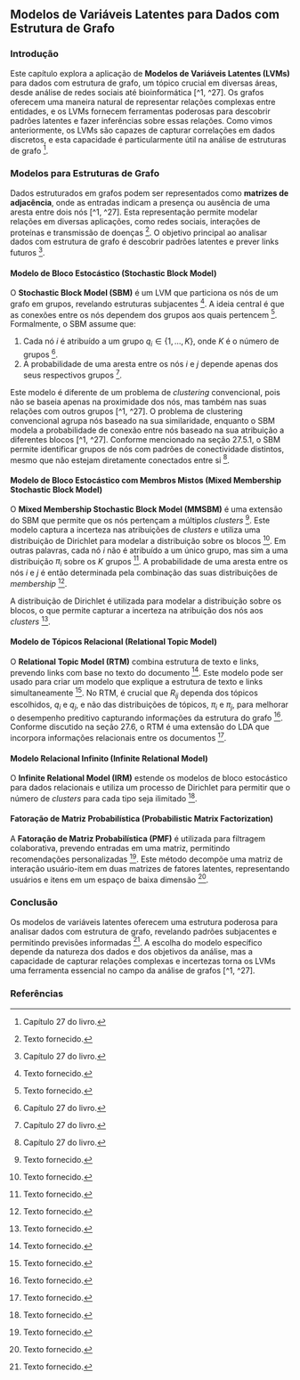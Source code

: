 ## Modelos de Variáveis Latentes para Dados com Estrutura de Grafo

### Introdução
Este capítulo explora a aplicação de **Modelos de Variáveis Latentes (LVMs)** para dados com estrutura de grafo, um tópico crucial em diversas áreas, desde análise de redes sociais até bioinformática [^1, ^27]. Os grafos oferecem uma maneira natural de representar relações complexas entre entidades, e os LVMs fornecem ferramentas poderosas para descobrir padrões latentes e fazer inferências sobre essas relações. Como vimos anteriormente, os LVMs são capazes de capturar correlações em dados discretos, e esta capacidade é particularmente útil na análise de estruturas de grafo [^27].

### Modelos para Estruturas de Grafo
Dados estruturados em grafos podem ser representados como **matrizes de adjacência**, onde as entradas indicam a presença ou ausência de uma aresta entre dois nós [^1, ^27]. Esta representação permite modelar relações em diversas aplicações, como redes sociais, interações de proteínas e transmissão de doenças [^1]. O objetivo principal ao analisar dados com estrutura de grafo é descobrir padrões latentes e prever links futuros [^27].

#### Modelo de Bloco Estocástico (Stochastic Block Model)
O **Stochastic Block Model (SBM)** é um LVM que particiona os nós de um grafo em grupos, revelando estruturas subjacentes [^1]. A ideia central é que as conexões entre os nós dependem dos grupos aos quais pertencem [^1]. Formalmente, o SBM assume que:

1.  Cada nó $i$ é atribuído a um grupo $q_i \in \{1, ..., K\}$, onde $K$ é o número de grupos [^27].
2.  A probabilidade de uma aresta entre os nós $i$ e $j$ depende apenas dos seus respectivos grupos [^27].

Este modelo é diferente de um problema de *clustering* convencional, pois não se baseia apenas na proximidade dos nós, mas também nas suas relações com outros grupos [^1, ^27]. O problema de clustering convencional agrupa nós baseado na sua similaridade, enquanto o SBM modela a probabilidade de conexão entre nós baseado na sua atribuição a diferentes blocos [^1, ^27]. Conforme mencionado na seção 27.5.1, o SBM permite identificar grupos de nós com padrões de conectividade distintos, mesmo que não estejam diretamente conectados entre si [^27].

#### Modelo de Bloco Estocástico com Membros Mistos (Mixed Membership Stochastic Block Model)
O **Mixed Membership Stochastic Block Model (MMSBM)** é uma extensão do SBM que permite que os nós pertençam a múltiplos *clusters* [^1]. Este modelo captura a incerteza nas atribuições de *clusters* e utiliza uma distribuição de Dirichlet para modelar a distribuição sobre os blocos [^1]. Em outras palavras, cada nó $i$ não é atribuído a um único grupo, mas sim a uma distribuição $\pi_i$ sobre os $K$ grupos [^1]. A probabilidade de uma aresta entre os nós $i$ e $j$ é então determinada pela combinação das suas distribuições de *membership* [^1].

A distribuição de Dirichlet é utilizada para modelar a distribuição sobre os blocos, o que permite capturar a incerteza na atribuição dos nós aos *clusters* [^1].

#### Modelo de Tópicos Relacional (Relational Topic Model)
O **Relational Topic Model (RTM)** combina estrutura de texto e links, prevendo links com base no texto do documento [^1]. Este modelo pode ser usado para criar um modelo que explique a estrutura de texto e links simultaneamente [^1]. No RTM, é crucial que $R_{ij}$ dependa dos tópicos escolhidos, $q_i$ e $q_j$, e não das distribuições de tópicos, $\pi_i$ e $\pi_j$, para melhorar o desempenho preditivo capturando informações da estrutura do grafo [^1]. Conforme discutido na seção 27.6, o RTM é uma extensão do LDA que incorpora informações relacionais entre os documentos [^1].

#### Modelo Relacional Infinito (Infinite Relational Model)
O **Infinite Relational Model (IRM)** estende os modelos de bloco estocástico para dados relacionais e utiliza um processo de Dirichlet para permitir que o número de *clusters* para cada tipo seja ilimitado [^1].

#### Fatoração de Matriz Probabilística (Probabilistic Matrix Factorization)
A **Fatoração de Matriz Probabilística (PMF)** é utilizada para filtragem colaborativa, prevendo entradas em uma matriz, permitindo recomendações personalizadas [^1]. Este método decompõe uma matriz de interação usuário-item em duas matrizes de fatores latentes, representando usuários e itens em um espaço de baixa dimensão [^1].

### Conclusão
Os modelos de variáveis latentes oferecem uma estrutura poderosa para analisar dados com estrutura de grafo, revelando padrões subjacentes e permitindo previsões informadas [^1]. A escolha do modelo específico depende da natureza dos dados e dos objetivos da análise, mas a capacidade de capturar relações complexas e incertezas torna os LVMs uma ferramenta essencial no campo da análise de grafos [^1, ^27].

### Referências
[^1]: Texto fornecido.
[^27]: Capítulo 27 do livro.
<!-- END -->